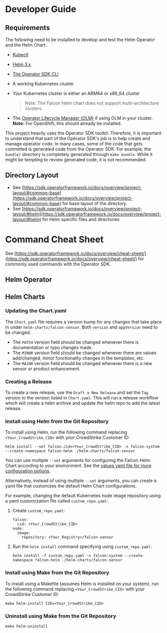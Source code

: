 # Developer Guide

## Requirements

The following need to be installed to develop and test the Helm Operator and the Helm Chart.

* [Kubectl](https://kubernetes.io/docs/tasks/tools/#kubectl)
* [Helm 3.x](https://helm.sh/docs/intro/install/)
* [The Operator SDK CLI](https://sdk.operatorframework.io/docs/installation/)
* A working Kubernetes cluster
* Your Kubernetes cluster is either an ARM64 or x86_64 cluster 

  > Note: The Falcon Helm chart does not support multi-architecture clusters.
  
* The [Operator Lifecycle Manager (OLM)](https://olm.operatorframework.io/docs/getting-started/) if using OLM in your cluster.
  **Note:** For OpenShift, this should already be installed.

This project heavily uses the Operator SDK toolkit. Therefore, it is important to understand that part of the Operator SDK's job is to help create and manage operator code.
In many cases, some of the code that gets committed is generated code from the Operator SDK. For example, the `bundle/` directory is completely generated through `make bundle`.
While it might be tempting to review generated code, it is not recommended.
 
## Directory Layout

* See [https://sdk.operatorframework.io/docs/overview/project-layout/#common-base](https://sdk.operatorframework.io/docs/overview/project-layout/#common-base) for base layout of the directory.
* See [https://sdk.operatorframework.io/docs/overview/project-layout/#helm](https://sdk.operatorframework.io/docs/overview/project-layout/#helm) for Helm specific files and directories

# Command Cheat Sheet

See [https://sdk.operatorframework.io/docs/overview/cheat-sheet/](https://sdk.operatorframework.io/docs/overview/cheat-sheet/) for commonly used commands with the Operator SDK.

## Helm Operator

## Helm Charts

### Updating the Chart.yaml
The `Chart.yaml` file requires a version bump for any changes that take place in under `helm-charts/falcon-sensor`.
Both `version` and `appVersion` need to be changed.

* The `PATCH` version field should be changed whenever there is documentation or typo changes made.
* The `MINOR` version field should be changed whenever there are values add/changed, minor functionality changes in the templates, etc.
* The `MAJOR` version field should be changed whenever there is a new sensor or product enhancement.

### Creating a Release
To create a new release, use the `Draft a New Release` and set the `Tag` version to the version listed in `Chart.yaml`.
This will run a release workflow which will create a helm archive and update the helm repo to add the latest release.

### Install using Helm from the Git Repository

To install using Helm, run the following command replacing
`<Your_CrowdStrike_CID>` with your CrowdStrike Customer ID:

```
helm install --set falcon.cid=<Your_CrowdStrike_CID> -n falcon-system --create-namespace falcon-helm ./helm-charts/falcon-sensor
```

You can use multiple `--set` arguments for configuring the Falcon Helm Chart
according to your environment. See the [values yaml file for more configuration options](../helm-charts/falcon-sensor/values.yaml).

Alternatively, instead of using multiple `--set` arguments, you can create a
yaml file that customizes the default Helm Chart configurations.

For example, changing the default Kubernetes node image repository using a yaml
customization file called `custom_repo.yaml`:

1. Create `custom_repo.yaml`:
   ```
   falcon:
     cid: <Your_CrowdStrike_CID>
   node:
     image:
       repository: <Your_Registry>/falcon-sensor
   ```

2. Run the `helm install` command specifying using `custom_repo.yaml`:
   ```
   helm install -f custom_repo.yaml -n falcon-system --create-namespace falcon-helm ./helm-charts/falcon-sensor
   ```

### Install using Make from the Git Repository

To install using a Makefile (assumes Helm is installed on your system), run the
following command replacing `<Your_CrowdStrike_CID>` with your CrowdStrike
Customer ID:

```
make helm-install CID=<Your_CrowdStrike_CID>
```

### Uninstall using Make from the Git Repository

```
make helm-uninstall
```
